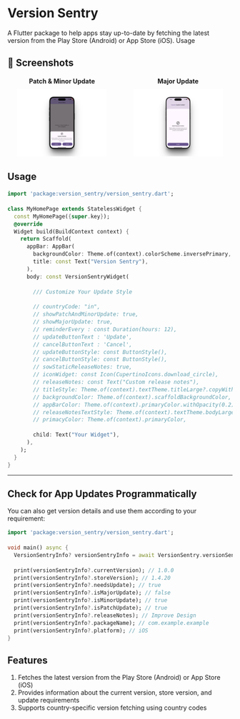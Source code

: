 Version Sentry 
================
A Flutter package to help apps stay up-to-date by fetching the latest version from the Play Store (Android) or App Store (iOS).
Usage


## 📱 Screenshots

<div style="display: flex; justify-content: center; gap: 60px; margin-top: 20px; flex-wrap: nowrap;">
  <div style="text-align: center;">
    <div style="font-weight: bold; margin-bottom: 10px;">Patch & Minor Update</div>
    <img src="screenshots/patch_update.png" alt="Patch Update" style="max-width: 200px;" />
  </div>
  <div style="text-align: center;">
    <div style="font-weight: bold; margin-bottom: 10px;">Major Update</div>
    <img src="screenshots/major_update.png" alt="Major Update" style="max-width: 200px;" />
  </div>
</div>



## Usage

``` dart
import 'package:version_sentry/version_sentry.dart';

class MyHomePage extends StatelessWidget {
  const MyHomePage({super.key});
  @override
  Widget build(BuildContext context) {
    return Scaffold(
      appBar: AppBar(
        backgroundColor: Theme.of(context).colorScheme.inversePrimary,
        title: const Text("Version Sentry"),
      ),
      body: const VersionSentryWidget(

        /// Customize Your Update Style

        // countryCode: "in",
        // showPatchAndMinorUpdate: true,
        // showMajorUpdate: true,
        // reminderEvery : const Duration(hours: 12),
        // updateButtonText : 'Update',
        // cancelButtonText : 'Cancel',
        // updateButtonStyle: const ButtonStyle(),
        // cancelButtonStyle: const ButtonStyle(),
        // sowStaticReleaseNotes: true,
        // iconWidget: const Icon(CupertinoIcons.download_circle),
        // releaseNotes: const Text("Custom release notes"),
        // titleStyle: Theme.of(context).textTheme.titleLarge?.copyWith(fontWeight: FontWeight.w600),
        // backgroundColor: Theme.of(context).scaffoldBackgroundColor,
        // appBarColor: Theme.of(context).primaryColor.withOpacity(0.2),
        // releaseNotesTextStyle: Theme.of(context).textTheme.bodyLarge,
        // primacyColor: Theme.of(context).primaryColor,

        child: Text("Your Widget"),
      ),
    );
  }
}
```

-----

## Check for App Updates Programmatically
You can also get version details and use them according to your requirement:

```dart
import 'package:version_sentry/version_sentry.dart';

void main() async {
  VersionSentryInfo? versionSentryInfo = await VersionSentry.versionSentryInfo(countryCode: 'in');

  print(versionSentryInfo?.currentVersion); // 1.0.0
  print(versionSentryInfo?.storeVersion); // 1.4.20
  print(versionSentryInfo?.needsUpdate); // true
  print(versionSentryInfo?.isMajorUpdate); // false
  print(versionSentryInfo?.isMinorUpdate); // true
  print(versionSentryInfo?.isPatchUpdate); // true
  print(versionSentryInfo?.releaseNotes); // Improve Design
  print(versionSentryInfo?.packageName); // com.example.example
  print(versionSentryInfo?.platform); // iOS
}
```

Features
--------
1. Fetches the latest version from the Play Store (Android) or App Store (iOS)
2. Provides information about the current version, store version, and update requirements
3. Supports country-specific version fetching using country codes

